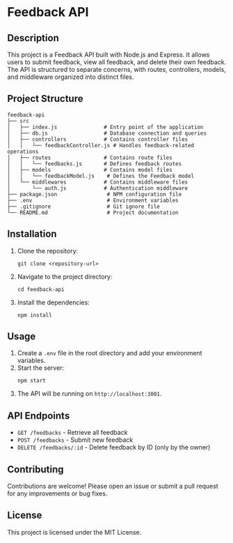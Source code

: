 # Feedback API

## Description
This project is a Feedback API built with Node.js and Express. It allows users to submit feedback, view all feedback, and delete their own feedback. The API is structured to separate concerns, with routes, controllers, models, and middleware organized into distinct files.

## Project Structure
```
feedback-api
├── src
│   ├── index.js               # Entry point of the application
│   ├── db.js                  # Database connection and queries
│   ├── controllers            # Contains controller files
│   │   └── feedbackController.js # Handles feedback-related operations
│   ├── routes                 # Contains route files
│   │   └── feedbacks.js       # Defines feedback routes
│   ├── models                 # Contains model files
│   │   └── feedbackModel.js    # Defines the Feedback model
│   └── middlewares            # Contains middleware files
│       └── auth.js            # Authentication middleware
├── package.json                # NPM configuration file
├── .env                        # Environment variables
├── .gitignore                  # Git ignore file
└── README.md                   # Project documentation
```

## Installation
1. Clone the repository:
   ```
   git clone <repository-url>
   ```
2. Navigate to the project directory:
   ```
   cd feedback-api
   ```
3. Install the dependencies:
   ```
   npm install
   ```

## Usage
1. Create a `.env` file in the root directory and add your environment variables.
2. Start the server:
   ```
   npm start
   ```
3. The API will be running on `http://localhost:3001`.

## API Endpoints
- `GET /feedbacks` - Retrieve all feedback
- `POST /feedbacks` - Submit new feedback
- `DELETE /feedbacks/:id` - Delete feedback by ID (only by the owner)

## Contributing
Contributions are welcome! Please open an issue or submit a pull request for any improvements or bug fixes.

## License
This project is licensed under the MIT License.